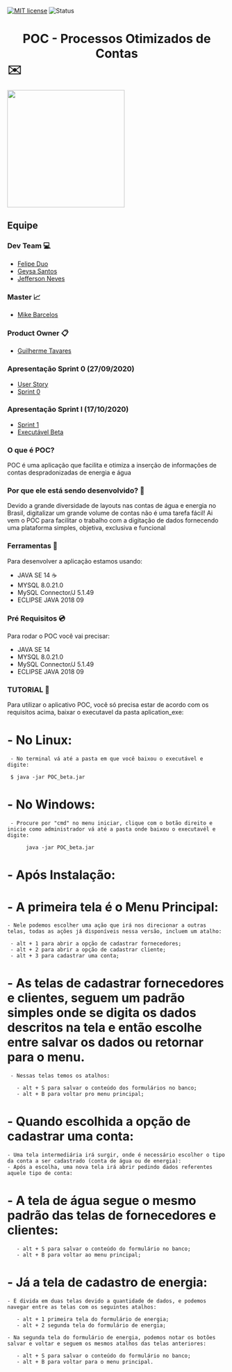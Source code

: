 [![MIT license](https://img.shields.io/badge/License-MIT-blue.svg)](https://lbesson.mit-license.org/)
![Status](https://img.shields.io/badge/Status-In_progress-orange.svg)
# <center> POC - Processos Otimizados de Contas </center> :envelope:
<img src="https://github.com/MikeBBatista/pi-fatec-java/blob/master/img/POC.png" width="270px" heigth="270px" align="i"> 

## Equipe

### Dev Team :computer:

* [Felipe Duo](https://www.linkedin.com/in/felipe-duo-209651127/)
* [Geysa Santos](https://www.linkedin.com/in/geysa-fernanda-f-f-santos-97159b10a/)  
* [Jefferson Neves](https://www.linkedin.com/in/jeferson-tadeu-das-neves-a98343190/)

### Master :chart_with_upwards_trend:

* [Mike Barcelos](https://www.linkedin.com/in/mike-barcelos-b4648016a/)  

### Product Owner :clipboard:

* [Guilherme Tavares](https://www.linkedin.com/in/guilhermeftavares/)


### Apresentação Sprint 0 (27/09/2020) 
* [User Story](https://drive.google.com/file/d/1FgCiddxV0BacmEHiR5Xw8v0SLv4diTsZ/view?usp=sharing)
* [Sprint 0](https://drive.google.com/file/d/1EVJPpmEamyzXfEI8WTmrKYo8Iq_8sBKT/view?usp=sharing)


### Apresentação Sprint I (17/10/2020) 
* [Sprint 1](https://drive.google.com/file/d/1nOgl_S0vtLXNuLil7aBkkigiMFR3jACz/view?usp=sharing)
* [Executável Beta](https://drive.google.com/file/d/1VomvKVPfKELb7qm2l9W4r22lDG6mXhUk/view?usp=sharing)

### O que é POC?
 
 POC é uma aplicação que facilita e otimiza a inserção de informações de contas despradonizadas de energia e água
 
### Por que ele está sendo desenvolvido? :gift:
 
 Devido a grande diversidade de layouts nas contas de água e energia no Brasil, digitalizar um grande volume de contas não é uma tarefa fácil! Ai vem o POC para facilitar o trabalho com a digitação de dados fornecendo uma plataforma simples, objetiva, exclusiva e funcional
 
### Ferramentas :wrench:

Para desenvolver a aplicação estamos usando:
- JAVA SE 14 :coffee:
- MYSQL 8.0.21.0
- MySQL Connector/J 5.1.49
- ECLIPSE JAVA 2018 09

### Pré Requisitos :cd:

Para rodar o POC você vai precisar:
- JAVA SE 14
- MYSQL 8.0.21.0
- MySQL Connector/J 5.1.49
- ECLIPSE JAVA 2018 09

### TUTORIAL :rainbow:

Para utilizar o aplicativo POC, você só precisa estar de acordo com os requisitos acima, baixar o executavel da pasta aplication_exe:

# - No Linux: 

	 - No terminal vá até a pasta em que você baixou o executável e digite:
 
  ```
   $ java -jar POC_beta.jar
  ```
# - No Windows:
	 - Procure por "cmd" no menu iniciar, clique com o botão direito e inicie como administrador vá até a pasta onde baixou o executavél e digite:
  
  ```
		java -jar POC_beta.jar
  ```
  

# - Após Instalação:
  # - A primeira tela é o Menu Principal:
    - Nele podemos escolher uma ação que irá nos direcionar a outras telas, todas as ações já disponíveis nessa versão, incluem um atalho:

     - alt + 1 para abrir a opção de cadastrar fornecedores;
     - alt + 2 para abrir a opção de cadastrar cliente;
     - alt + 3 para cadastrar uma conta;


  # - As telas de cadastrar fornecedores e clientes, seguem um padrão simples onde se digita os dados descritos na tela e então escolhe entre salvar os dados ou retornar para o menu.

     - Nessas telas temos os atalhos:

       - alt + S para salvar o conteúdo dos formulários no banco;
       - alt + B para voltar pro menu principal;

  # - Quando escolhida a opção de cadastrar uma conta: 
    - Uma tela intermediária irá surgir, onde é necessário escolher o tipo da conta a ser cadastrado (conta de água ou de energia):
    - Após a escolha, uma nova tela irá abrir pedindo dados referentes aquele tipo de conta:

  # - A tela de água segue o mesmo padrão das telas de fornecedores e clientes:

       - alt + S para salvar o conteúdo do formulário no banco;
       - alt + B para voltar ao menu principal;

  # - Já a tela de cadastro de energia: 
    - É divida em duas telas devido a quantidade de dados, e podemos navegar entre as telas com os seguintes atalhos:

       - alt + 1 primeira tela do formulário de energia;
       - alt + 2 segunda tela do formulário de energia;

    - Na segunda tela do formulário de energia, podemos notar os botões salvar e voltar e seguem os mesmos atalhos das telas anteriores:

       - alt + S para salvar o conteúdo do formulário no banco;
       - alt + B para voltar para o menu principal.

